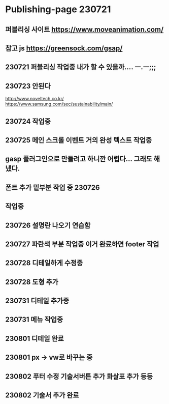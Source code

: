 # Publishing-page 230721
## 퍼블리싱 사이트 https://www.moveanimation.com/
## 참고 js https://greensock.com/gsap/
## 230721 퍼블리싱 작업중 내가 할 수 있을까.... ㅡ.ㅡ;;;
## 230723 안된다

http://www.noveltech.co.kr/
https://www.samsung.com/sec/sustainability/main/

## 230724 작업중
## 230725 메인 스크롤 이벤트 거의 완성 텍스트 작업중
## gasp 플러그인으로 만들려고 하니깐 어렵다... 그래도 해냈다.
## 폰트 추가 밑부분 작업 중 230726
## 작업중
## 230726 설명란 나오기 연습함
## 230727 파란색 부분 작업중 이거 완료하면 footer 작업
## 230728 디테일하게 수정중
## 230728 도형 추가
## 230731 디테일 추가중
## 230731 메뉴 작업중
## 230801 디테일 완료
## 230801 px -> vw로 바꾸는 중
## 230802 푸터 수정 기술서버튼 추가 화살표 추가 등등
## 230802 기술서 추가 완료